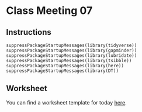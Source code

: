 # Class Meeting 07
## Instructions
```
suppressPackageStartupMessages(library(tidyverse))
suppressPackageStartupMessages(library(gapminder))
suppressPackageStartupMessages(library(lubridate))
suppressPackageStartupMessages(library(tsibble))
suppressPackageStartupMessages(library(here))
suppressPackageStartupMessages(library(DT))
```

## Worksheet

You can find a worksheet template for today [here](https://raw.githubusercontent.com/STAT545-UBC/Classroom/master/tutorials/cm007-exercise.Rmd).
